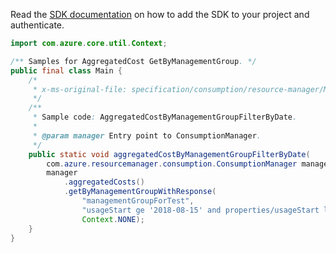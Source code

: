 Read the [SDK documentation](https://github.com/Azure/azure-sdk-for-java/blob/azure-resourcemanager-consumption_1.0.0-beta.3/sdk/consumption/azure-resourcemanager-consumption/README.md) on how to add the SDK to your project and authenticate.

```java
import com.azure.core.util.Context;

/** Samples for AggregatedCost GetByManagementGroup. */
public final class Main {
    /*
     * x-ms-original-file: specification/consumption/resource-manager/Microsoft.Consumption/stable/2021-10-01/examples/AggregatedCostByManagementGroupFilterByDate.json
     */
    /**
     * Sample code: AggregatedCostByManagementGroupFilterByDate.
     *
     * @param manager Entry point to ConsumptionManager.
     */
    public static void aggregatedCostByManagementGroupFilterByDate(
        com.azure.resourcemanager.consumption.ConsumptionManager manager) {
        manager
            .aggregatedCosts()
            .getByManagementGroupWithResponse(
                "managementGroupForTest",
                "usageStart ge '2018-08-15' and properties/usageStart le '2018-08-31'",
                Context.NONE);
    }
}
```
